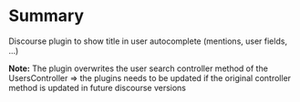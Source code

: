 # Summary

Discourse plugin to show title in user autocomplete (mentions, user fields, ...)

**Note:** The plugin overwrites the user search controller method of the UsersController => the plugins needs to be updated if the original controller method is updated in future discourse versions
